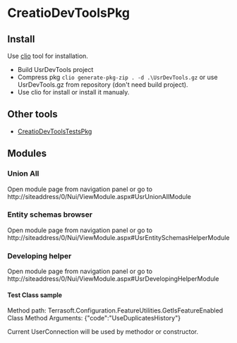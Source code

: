 # CreatioDevToolsPkg

## Install

Use [clio](https://github.com/Advance-Technologies-Foundation/clio) tool for installation. 
- Build UsrDevTools project
- Compress pkg `clio generate-pkg-zip . -d .\UsrDevTools.gz` or use UsrDevTools.gz from repository (don't need build project).
- Use clio for install or install it manualy.

## Other tools

- [CreatioDevToolsTestsPkg](https://github.com/constantine7d/CreatioDevToolsTestsPkg)

## Modules

### Union All

Open module page from navigation panel or go to http://siteaddress/0/Nui/ViewModule.aspx#UsrUnionAllModule

### Entity schemas browser

Open module page from navigation panel or go to http://siteaddress/0/Nui/ViewModule.aspx#UsrEntitySchemasHelperModule

### Developing helper

Open module page from navigation panel or go to http://siteaddress/0/Nui/ViewModule.aspx#UsrDevelopingHelperModule

#### Test Class sample

Method path: Terrasoft.Configuration.FeatureUtilities.GetIsFeatureEnabled
Class Method Arguments: {"code":"UseDuplicatesHistory"}

Current UserConnection will be used by methodor or constructor.
